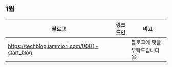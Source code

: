 ## 1월
|블로그|링크드인|비고|
|-----|-----|-----|
|https://techblog.iammiori.com/0001-start_blog||블로그에 댓글 부탁드립니다😀|

